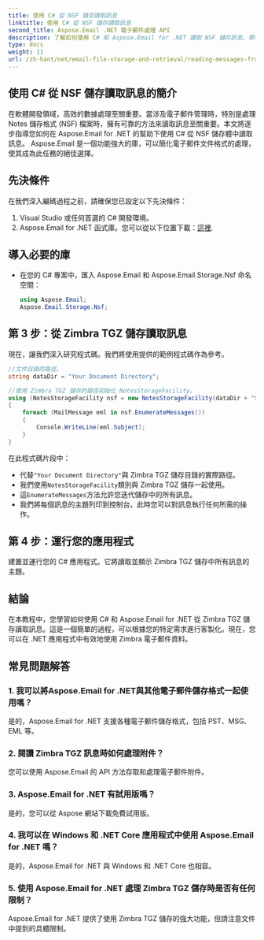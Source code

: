 ```yaml
---
title: 使用 C# 從 NSF 儲存讀取訊息
linktitle: 使用 C# 從 NSF 儲存讀取訊息
second_title: Aspose.Email .NET 電子郵件處理 API
description: 了解如何使用 C# 和 Aspose.Email for .NET 讀取 NSF 儲存訊息。帶有程式碼範例的分步指南。
type: docs
weight: 11
url: /zh-hant/net/email-file-storage-and-retrieval/reading-messages-from-nsf-storage-using-csharp/
---
```


## 使用 C# 從 NSF 儲存讀取訊息的簡介

在軟體開發領域，高效的數據處理至關重要。當涉及電子郵件管理時，特別是處理 Notes 儲存格式 (NSF) 檔案時，擁有可靠的方法來讀取訊息至關重要。本文將逐步指導您如何在 Aspose.Email for .NET 的幫助下使用 C# 從 NSF 儲存體中讀取訊息。 Aspose.Email 是一個功能強大的庫，可以簡化電子郵件文件格式的處理，使其成為此任務的絕佳選擇。

## 先決條件

在我們深入編碼過程之前，請確保您已設定以下先決條件：

1. Visual Studio 或任何首選的 C# 開發環境。
2. Aspose.Email for .NET 函式庫。您可以從以下位置下載：[這裡](https://releases.aspose.com/email/net).


## 導入必要的庫
- 在您的 C# 專案中，匯入 Aspose.Email 和 Aspose.Email.Storage.Nsf 命名空間：
    ```csharp
    using Aspose.Email;
	Aspose.Email.Storage.Nsf;
    ```

## 第 3 步：從 Zimbra TGZ 儲存讀取訊息
現在，讓我們深入研究程式碼。我們將使用提供的範例程式碼作為參考。

```csharp
//文件目錄的路徑。
string dataDir = "Your Document Directory";

//使用 Zimbra TGZ 儲存的路徑初始化 NotesStorageFacility。
using (NotesStorageFacility nsf = new NotesStorageFacility(dataDir + "SampleNSF.nsf"))
{
    foreach (MailMessage eml in nsf.EnumerateMessages())
    {
        Console.WriteLine(eml.Subject);
    }
}
```

在此程式碼片段中：
- 代替`"Your Document Directory"`與 Zimbra TGZ 儲存目錄的實際路徑。
- 我們使用`NotesStorageFacility`類別與 Zimbra TGZ 儲存一起使用。
- 這`EnumerateMessages`方法允許您迭代儲存中的所有訊息。
- 我們將每個訊息的主題列印到控制台。此時您可以對訊息執行任何所需的操作。

## 第 4 步：運行您的應用程式
建置並運行您的 C# 應用程式。它將讀取並顯示 Zimbra TGZ 儲存中所有訊息的主題。

## 結論

在本教程中，您學習如何使用 C# 和 Aspose.Email for .NET 從 Zimbra TGZ 儲存讀取訊息。這是一個簡單的過程，可以根據您的特定需求進行客製化。現在，您可以在 .NET 應用程式中有效地使用 Zimbra 電子郵件資料。

## 常見問題解答

### 1. 我可以將Aspose.Email for .NET與其他電子郵件儲存格式一起使用嗎？
是的，Aspose.Email for .NET 支援各種電子郵件儲存格式，包括 PST、MSG、EML 等。

### 2. 閱讀 Zimbra TGZ 訊息時如何處理附件？
您可以使用 Aspose.Email 的 API 方法存取和處理電子郵件附件。

### 3. Aspose.Email for .NET 有試用版嗎？
是的，您可以從 Aspose 網站下載免費試用版。

### 4. 我可以在 Windows 和 .NET Core 應用程式中使用 Aspose.Email for .NET 嗎？
是的，Aspose.Email for .NET 與 Windows 和 .NET Core 也相容。

### 5. 使用 Aspose.Email for .NET 處理 Zimbra TGZ 儲存時是否有任何限制？
Aspose.Email for .NET 提供了使用 Zimbra TGZ 儲存的強大功能，但請注意文件中提到的具體限制。